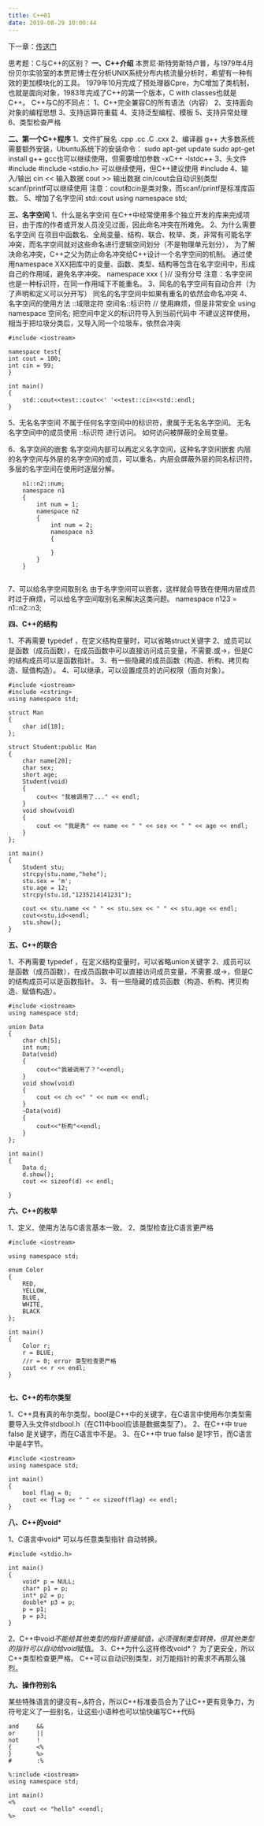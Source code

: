 ```yaml
---
title: C++01
date: 2019-08-29 10:00:44
---
```

下一章：[传送门](https://blog.csdn.net/Ikaros_521/article/details/99602635)


思考题：C与C++的区别？
**一、C++介绍**
    本贾尼·斯特劳斯特卢普，与1979年4月份贝尔实验室的本贾尼博士在分析UNIX系统分布内核流量分析时，希望有一种有效的更加模块化的工具。
    1979年10月完成了预处理器Cpre，为C增加了类机制，也就是面向对象，1983年完成了C++的第一个版本，C with classes也就是C++。
    C++与C的不同点：
    1、C++完全兼容C的所有语法（内容）
    2、支持面向对象的编程思想
    3、支持运算符重载
    4、支持泛型编程、模板
    5、支持异常处理
    6、类型检查严格

<!--more-->

**二、第一个C++程序**
    1、文件扩展名
        .cpp .cc .C .cxx
    2、编译器
        g++ 大多数系统需要额外安装，Ubuntu系统下的安装命令：
            sudo apt-get update
            sudo apt-get install g++
        gcc也可以继续使用，但需要增加参数 -xC++ -lstdc++
    3、头文件
        #include <iostream>
        #include <stdio.h> 可以继续使用，但C++建议使用 #include <cstdio>
    4、输入/输出
        cin << 输入数据
        cout >> 输出数据
        cin/cout会自动识别类型
        scanf/printf可以继续使用
        注意：cout和cin是类对象，而scanf/printf是标准库函数。
    5、增加了名字空间
        std::cout
        using namespace std;
        

**三、名字空间**
    1、什么是名字空间
    在C++中经常使用多个独立开发的库来完成项目，由于库的作者或开发人员没见过面，因此命名冲突在所难免。
    2、为什么需要名字空间
    在项目中函数名、全局变量、结构、联合、枚举、类，非常有可能名字冲突，而名字空间就对这些命名进行逻辑空间划分（不是物理单元划分），
    为了解决命名冲突，C++之父为防止命名冲突给C++设计一个名字空间的机制。
    通过使用namespace XXX把库中的变量、函数、类型、结构等包含在名字空间中，形成自己的作用域，避免名字冲突。
    namespace xxx
    {
    }// 没有分号
    注意：名字空间也是一种标识符，在同一作用域下不能重名。
    3、同名的名字空间有自动合并（为了声明和定义可以分开写）
    同名的名字空间中如果有重名的依然会命名冲突
    4、名字空间的使用方法
    ::域限定符
    空间名::标识符 // 使用麻烦，但是非常安全
    using namespace 空间名; 把空间中定义的标识符导入到当前代码中
        不建议这样使用，相当于把垃圾分类后，又导入同一个垃圾车，依然会冲突

```
#include <iostream>

namespace test{
int cout = 100;
int cin = 99;
}

int main()
{
	std::cout<<test::cout<<' '<<test::cin<<std::endl;
}
```


   5、无名名字空间
    不属于任何名字空间中的标识符，隶属于无名名字空间。
    无名名字空间中的成员使用 ::标识符 进行访问。
    如何访问被屏蔽的全局变量。


   6、名字空间的嵌套
    名字空间内部可以再定义名字空间，这种名字空间嵌套
    内层的名字空间与外层的名字空间的成员，可以重名，内层会屏蔽外层的同名标识符。
    多层的名字空间在使用时逐层分解。

```
    n1::n2::num;
    namespace n1
    {
        int num = 1;
        namespace n2
        {   
            int num = 2;
            namespace n3
            {

            }
        }
    }


```

   7、可以给名字空间取别名
    由于名字空间可以嵌套，这样就会导致在使用内层成员时过于麻烦，可以给名字空间取别名来解决这类问题。
    namespace n123 = n1::n2::n3;


**四、C++的结构**


   1、不再需要 typedef ，在定义结构变量时，可以省略struct关键字
    2、成员可以是函数（成员函数），在成员函数中可以直接访问成员变量，不需要.或->，但是C的结构成员可以是函数指针。
    3、有一些隐藏的成员函数（构造、析构、拷贝构造、赋值构造）。
    4、可以继承，可以设置成员的访问权限（面向对象）。


```
#include <iostream>
#include <cstring>
using namespace std;

struct Man
{
	char id[18];
};

struct Student:public Man
{
	char name[20];
	char sex;
	short age;
	Student(void)
	{
		cout<< "我被调用了..." << endl;
	}
	void show(void)
	{
		cout << "我是秀" << name << " " << sex << " " << age << endl;
	}
};

int main()
{
	Student stu;
	strcpy(stu.name,"hehe");
	stu.sex = 'm';
	stu.age = 12;
	strcpy(stu.id,"1235214141231");

	cout << stu.name << " " << stu.sex << " " << stu.age << endl;
	cout<<stu.id<<endl;
	stu.show();
}
```



**五、C++的联合**


   1、不再需要 typedef ，在定义结构变量时，可以省略union关键字
    2、成员可以是函数（成员函数），在成员函数中可以直接访问成员变量，不需要.或->，但是C的结构成员可以是函数指针。
    3、有一些隐藏的成员函数（构造、析构、拷贝构造、赋值构造）。


```
#include <iostream>
using namespace std;

union Data
{
	char ch[5];
	int num;
	Data(void)
	{
		cout<<"我被调用了？"<<endl;
	}
	void show(void)
	{
		cout << ch <<" " << num << endl;
	}
	~Data(void)
	{
		cout<<"析构"<<endl;
	}
};

int main()
{
	Data d;
	d.show();
	cout << sizeof(d) << endl;

}
```
    

**六、C++的枚举**


   1、定义、使用方法与C语言基本一致。
    2、类型检查比C语言更严格


```
#include <iostream>

using namespace std;

enum Color
{
	RED,
	YELLOW,
	BLUE,
	WHITE,
	BLACK
};

int main()
{
	Color r;
	r = BLUE;
	//r = 0; error 类型检查更严格
	cout << r << endl;
}


```


**七、C++的布尔类型**


   1、C++具有真的布尔类型，bool是C++中的关键字，在C语言中使用布尔类型需要导入头文件stdbool.h（在C11中bool应该是数据类型了）。
    2、在C++中 true false 是关键字，而在C语言中不是。
    3、在C++中 true false 是1字节，而C语言中是4字节。




```
#include <iostream>
using namespace std;

int main()
{
	bool flag = 0;
	cout << flag << " " << sizeof(flag) << endl;
}
```


**八、C++的void***


   1、C语言中void* 可以与任意类型指针 自动转换。


```
#include <stdio.h>

int main()
{
	void* p = NULL;
	char* p1 = p;
	int* p2 = p;
	double* p3 = p;
	p = p1;
	p = p3;
}
```


   2、C++中void*不能给其他类型的指针直接赋值，必须强制类型转换，但其他类型的指针可以自动给void*赋值。
    3、C++为什么这样修改void*？
        为了更安全，所以C++类型检查更严格。
        C++可以自动识别类型，对万能指针的需求不再那么强烈。


**九、操作符别名**


   某些特殊语言的键没有~,&符合，所以C++标准委员会为了让C++更有竞争力，为符号定义了一些别名，让这些小语种也可以愉快编写C++代码
   
    and   	&&
    or      ||
    not     !
    {       <%    
    }       %>
    #       :%


```
%:include <iostream>
using namespace std;

int main()
<%
	cout << "hello" <<endl;
%>
```



